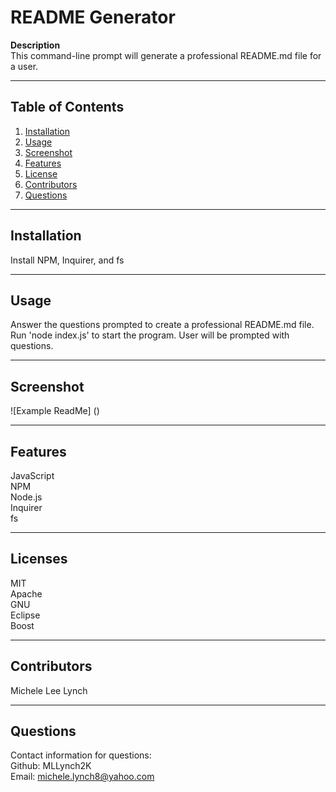 # README Generator

**Description**<br/>
This command-line prompt will generate a professional README.md file for a user.
***
## **Table of Contents**
1. [Installation](Installation)
2. [Usage](Usage)
3. [Screenshot](Screenshot)
4. [Features](Features)
5. [License](License)
6. [Contributors](Contributors)
7. [Questions](Questions)
***
## **Installation**<br/>
Install NPM, Inquirer, and fs
***
## **Usage**<br/>
Answer the questions prompted to create a professional README.md file. Run 'node index.js' to start the program. User will be prompted with questions.
***
## **Screenshot**
![Example ReadMe] ()
***
## **Features**<br/>
JavaScript<br/>
NPM<br/>
Node.js<br/>
Inquirer<br/>
fs
***
## **Licenses**<br/>
MIT<br/>
Apache<br/>
GNU<br/>
Eclipse<br/>
Boost
***
## **Contributors**<br/>
Michele Lee Lynch
***
## **Questions**
Contact information for questions:<br/>
Github: MLLynch2K<br/>
Email: michele.lynch8@yahoo.com
